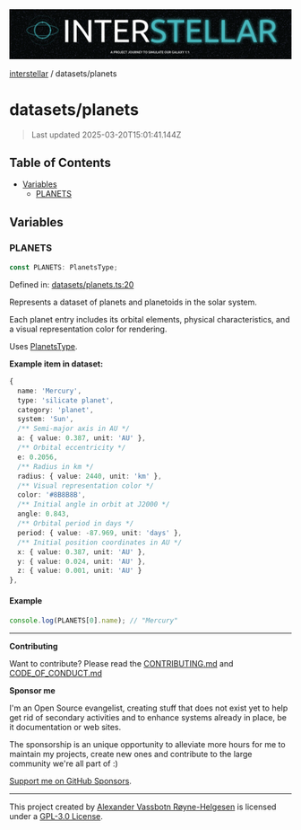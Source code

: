 <div><img alt="SPECCER logo" src="https://raw.githubusercontent.com/phun-ky/interstellar/main/public/interstellar-header.png" style="max-height:120px;"/></div>

[interstellar](../README.md) / datasets/planets

# datasets/planets

> Last updated 2025-03-20T15:01:41.144Z

## Table of Contents

- [Variables](#variables)
  - [PLANETS](#planets)

## Variables

### PLANETS

```ts
const PLANETS: PlanetsType;
```

Defined in:
[datasets/planets.ts:20](https://github.com/phun-ky/interstellar/blob/main/src/datasets/planets.ts#L20)

Represents a dataset of planets and planetoids in the solar system.

Each planet entry includes its orbital elements, physical characteristics, and a
visual representation color for rendering.

Uses [PlanetsType](../types/planets.md#planetstype).

**Example item in dataset:**

```ts
{
  name: 'Mercury',
  type: 'silicate planet',
  category: 'planet',
  system: 'Sun',
  /** Semi-major axis in AU */
  a: { value: 0.387, unit: 'AU' },
  /** Orbital eccentricity */
  e: 0.2056,
  /** Radius in km */
  radius: { value: 2440, unit: 'km' },
  /** Visual representation color */
  color: '#8B8B8B',
  /** Initial angle in orbit at J2000 */
  angle: 0.843,
  /** Orbital period in days */
  period: { value: -87.969, unit: 'days' },
  /** Initial position coordinates in AU */
  x: { value: 0.387, unit: 'AU' },
  y: { value: 0.024, unit: 'AU' },
  z: { value: 0.001, unit: 'AU' }
},
```

#### Example

```ts
console.log(PLANETS[0].name); // "Mercury"
```

---

**Contributing**

Want to contribute? Please read the
[CONTRIBUTING.md](https://github.com/phun-ky/interstellar/blob/main/CONTRIBUTING.md)
and
[CODE_OF_CONDUCT.md](https://github.com/phun-ky/interstellar/blob/main/CODE_OF_CONDUCT.md)

**Sponsor me**

I'm an Open Source evangelist, creating stuff that does not exist yet to help
get rid of secondary activities and to enhance systems already in place, be it
documentation or web sites.

The sponsorship is an unique opportunity to alleviate more hours for me to
maintain my projects, create new ones and contribute to the large community
we're all part of :)

[Support me on GitHub Sponsors](https://github.com/sponsors/phun-ky).

---

This project created by [Alexander Vassbotn Røyne-Helgesen](http://phun-ky.net)
is licensed under a
[GPL-3.0 License](https://choosealicense.com/licenses/gpl-3.0/).
